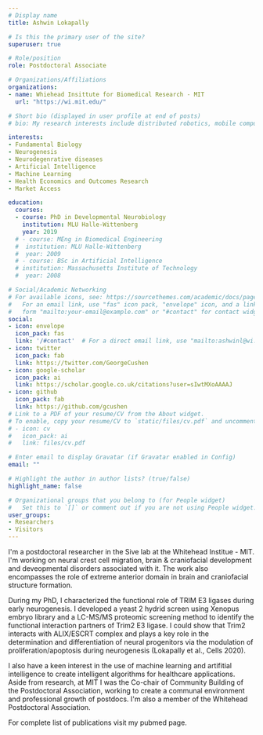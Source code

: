 ```yaml
---
# Display name
title: Ashwin Lokapally

# Is this the primary user of the site?
superuser: true

# Role/position
role: Postdoctoral Associate

# Organizations/Affiliations
organizations:
- name: Whiehead Insittute for Biomedical Research - MIT
  url: "https://wi.mit.edu/"

# Short bio (displayed in user profile at end of posts)
# bio: My research interests include distributed robotics, mobile computing and programmable matter.

interests:
- Fundamental Biology
- Neurogenesis
- Neurodegenrative diseases
- Artificial Intelligence
- Machine Learning
- Health Economics and Outcomes Research
- Market Access

education:
  courses:
  - course: PhD in Developmental Neurobiology
    institution: MLU Halle-Wittenberg
    year: 2019
  # - course: MEng in Biomedical Engineering
  #  institution: MLU Halle-Wittenberg
  #  year: 2009
  # - course: BSc in Artificial Intelligence
  # institution: Massachusetts Institute of Technology
  #  year: 2008

# Social/Academic Networking
# For available icons, see: https://sourcethemes.com/academic/docs/page-builder/#icons
#   For an email link, use "fas" icon pack, "envelope" icon, and a link in the
#   form "mailto:your-email@example.com" or "#contact" for contact widget.
social:
- icon: envelope
  icon_pack: fas
  link: '/#contact'  # For a direct email link, use "mailto:ashwinl@wi.mit.edu".
- icon: twitter
  icon_pack: fab
  link: https://twitter.com/GeorgeCushen
- icon: google-scholar
  icon_pack: ai
  link: https://scholar.google.co.uk/citations?user=sIwtMXoAAAAJ
- icon: github
  icon_pack: fab
  link: https://github.com/gcushen
# Link to a PDF of your resume/CV from the About widget.
# To enable, copy your resume/CV to `static/files/cv.pdf` and uncomment the lines below.
# - icon: cv
#   icon_pack: ai
#   link: files/cv.pdf

# Enter email to display Gravatar (if Gravatar enabled in Config)
email: ""

# Highlight the author in author lists? (true/false)
highlight_name: false

# Organizational groups that you belong to (for People widget)
#   Set this to `[]` or comment out if you are not using People widget.
user_groups:
- Researchers
- Visitors
---
```



I'm a postdoctoral researcher in the Sive lab at the Whitehead Institue - MIT. I'm working on neural crest cell migration, brain & craniofacial development and deveopmental disorders associated with it. The work also encompasses the role of extreme anterior domain in brain and craniofacial structure formation. 

During my PhD, I characterized the functional role of TRIM E3 ligases during early neurogenesis. I developed a yeast 2 hydrid screen using Xenopus embryo library and a LC-MS/MS proteomic screening method to identify the functional interaction partners of Trim2 E3 ligase. I could show that Trim2 interacts with ALIX/ESCRT complex and plays a key role in the determination and differentiation of neural progenitors via the modulation of proliferation/apoptosis during neurogenesis (Lokapally et al., Cells 2020).

I also have a keen interest in the use of machine learning and artifitial intelligence to create intelligent algorithms for healthcare applications. Aside from research, at MIT I was the Co-chair of Community Building of the Postdoctoral Association, working to create a communal environment and professional growth of postdocs. I'm also a member of the Whitehead Postdoctoral Association. 

For complete list of publications visit my pubmed page.








